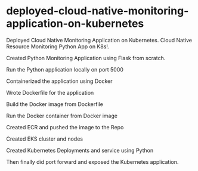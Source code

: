 # deployed-cloud-native-monitoring-application-on-kubernetes
Deployed Cloud Native Monitoring Application on Kubernetes. Cloud Native Resource Monitoring Python App on K8s!.

Created Python Monitoring Application using Flask from scratch.

Run the Python application locally on port 5000

Containerized the application using Docker

Wrote Dockerfile for the application

Build the Docker image from Dockerfile

Run the Docker container from Docker image

Created ECR and pushed the image to the Repo

Created EKS cluster and nodes

Created Kubernetes Deployments and service using Python

Then finally did port forward and exposed the Kubernetes application.
